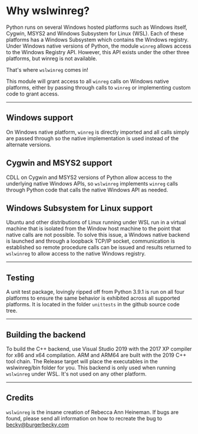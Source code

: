 Why wslwinreg?
==============

Python runs on several Windows hosted platforms such as Windows
itself, Cygwin, MSYS2 and Windows Subsystem for Linux (WSL).
Each of these platforms has a Windows Subsystem which contains
the Windows registry. Under Windows native versions of Python,
the module ``winreg`` allows access to the Windows Registry API.
However, this API exists under the other three platforms, but
winreg is not available.

That's where ``wslwinreg`` comes in!

This module will grant access to all ``winreg`` calls on Windows
native platforms, either by passing through calls to ``winreg``
or implementing custom code to grant access.

---

Windows support
---------------

On Windows native platform, ``winreg`` is directly imported and all
calls simply are passed through so the native implementation is
used instead of the alternate versions.

Cygwin and MSYS2 support
------------------------

CDLL on Cygwin and MSYS2 versions of Python allow access to the
underlying native Windows APIs, so ``wslwinreg`` implements
``winreg`` calls through Python code that calls the native
Windows API as needed.

Windows Subsystem for Linux support
-----------------------------------

Ubuntu and other distributions of Linux running under WSL run
in a virtual machine that is isolated from the Window host
machine to the point that native calls are not possible. To
solve this issue, a Windows native backend is launched and
through a loopback TCP/IP socket, communication is established
so remote procedure calls can be issued and results returned to
``wslwinreg`` to allow access to the native Windows registry.

---

Testing
-------

A unit test package, lovingly ripped off from Python 3.9.1 is
run on all four platforms to ensure the same behavior is
exhibited across all supported platforms. It is located in the
folder ``unittests`` in the github source code tree.

---

Building the backend
--------------------

To build the C++ backend, use Visual Studio 2019 with the 2017
XP compiler for x86 and x64 compilation. ARM and ARM64 are
built with the 2019 C++ tool chain. The Release target will
place the executables in the wslwinreg/bin folder for you. This
backend is only used when running ``wslwinreg`` under WSL. It's
not used on any other platform.

---

Credits
-------

``wslwinreg`` is the insane creation of Rebecca Ann Heineman.
If bugs are found, please send all information on how to
recreate the bug to
[becky@burgerbecky.com](mailto:becky@burgerbecky.com)

